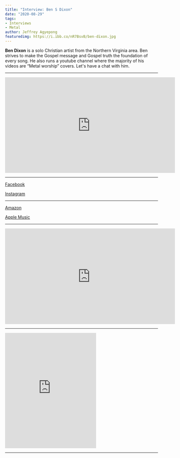 ```yaml
---
title: "Interview: Ben S Dixon"
date: "2020-08-29"
tags:
- Interviews
- Metal
author: Jeffrey Agyepong
featuredimg: https://i.ibb.co/nR7BsvB/ben-dixon.jpg
---
```


**Ben Dixon** is a solo Christian artist from the Northern Virginia area. Ben strives to make the Gospel message and Gospel truth the foundation of every song. He also runs a youtube channel where the majority of his videos are “Metal worship” covers. Let's have a chat with him.

<hr>
<div class="video-container"><iframe src="https://www.youtube.com/embed/0tMILq7WvCQ" width="560" height="315" frameborder="0"></iframe></div>
<hr>

[Facebook](https://www.facebook.com/BenStephenDixon/)

[Instagram](https://instagram.com/benstephendixon?igshid=191ce21ck83v7)

<hr>

[Amazon](https://www.amazon.com/gp/product/B083XZVVNC/ref=dm_ws_sp_ps_dp)

[Apple Music](https://music.apple.com/us/album/oh-propitiation/1495755886)

<hr>
<div class="video-container"><iframe src="https://www.youtube.com/embed/N1F-sD25Tdk" width="560" height="315" frameborder="0"></iframe></div>

* * *

<iframe src="https://open.spotify.com/embed/album/2s056URgRHPAcTBxrtuRGx" width="300" height="380" frameborder="0" allowtransparency="true" allow="encrypted-media"></iframe>
<hr>

